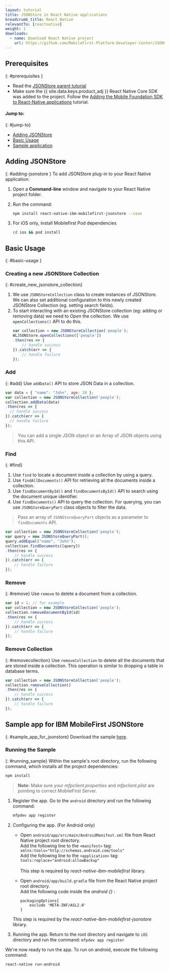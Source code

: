 ```yaml
---
layout: tutorial
title: JSONStore in React Native applications
breadcrumb_title: React Native
relevantTo: [reactnative]
weight: 1
downloads:
  - name: Download React Native project
    url: https://github.com/MobileFirst-Platform-Developer-Center/JSONStoreReactNative
---
```

<!-- NLS_CHARSET=UTF-8 -->
## Prerequisites
{: #prerequisites }
* Read the [JSONStore parent tutorial](../)
* Make sure the {{ site.data.keys.product_adj }} React Native Core SDK was added to the project. Follow the [Adding the Mobile Foundation SDK to React-Native applications](https://mobilefirstplatform.ibmcloud.com/tutorials/en/foundation/8.0/reactnative-tutorials/) tutorial.

#### Jump to:
{: #jump-to}
* [Adding JSONStore](#adding-jsonstore)
* [Basic Usage](#basic-usage)
* [Sample application](#sample_app_for_jsonstore)

## Adding JSONStore
{: #adding-jsonstore }
To add JSONStore plug-in to your React Native application:

1. Open a **Command-line** window and navigate to your React Native project folder.
2. Run the command:
    ```bash
    npm install react-native-ibm-mobilefirst-jsonstore --save
    ```
3. For iOS only, install Mobilefirst Pod dependencies

   ```bash
   cd ios && pod install 
   ```

## Basic Usage
{: #basic-usage }
### Creating a new JSONStore Collection
{: #create_new_jsonstore_collection}
1.  We use `JSONStoreCollection` class to create instances of JSONStore. We can also set additional configuration to this newly created JSONStore Collection (eg. setting search fields).
2.  To start interacting with an existing JSONStore collection (eg:  adding or removing data) we need to *Open* the collection. We use `openCollections()` API to do this.
    ```javascript
    var collection = new JSONStoreCollection('people');
    WLJSONStore.openCollections(['people'])
    .then(res => {
    	// handle success
    }).catch(err => {
    	// handle failure
    });
    ```

### Add
{: #add}
Use `addData()` API to store JSON Data in a collection.

```javascript
var data = { "name": "John", age: 28 };
var collection = new JSONStoreCollection('people');
collection.addData(data)
.then(res => {
  // handle success
}).catch(err => {
  // handle failure
});
```

> You can add a single JSON object or an Array of JSON objects using this API.

### Find
{: #find}
1.  Use `find` to locate a document inside a collection by using a query.
2.  Use `findAllDocuments()` API for retrieving all the documents inside a collection.
3.  Use `findDocumentById()` and `findDocumentsById()` API to search using the document unique identifier.
4.  Use `findDocuments()` API to query the collection. For querying, you can use `JSONStoreQueryPart` class objects to filter the data.

> Pass an array of `JSONStoreQueryPart` objects as a parameter to `findDocuments` API.

```javascript
var collection = new JSONStoreCollection('people');
var query = new JSONStoreQueryPart();
query.addEqual("name", "John");
collection.findDocuments([query])
.then(res => {
	// handle success
}).catch(err => {
	// handle failure
});
```

### Remove
{: #remove}
Use `remove` to delete a document from a collection.

```javascript
var id = 1; // for example
var collection = new JSONStoreCollection('people');
collection.removeDocumentById(id)
.then(res => {
	// handle success
}).catch(err => {
	// handle failure     
});
```

### Remove Collection
{: #removecollection}
Use `removeCollection` to delete all the documents that are stored inside a collection. This operation is similar to dropping a table in database terms.

```javascript
var collection = new JSONStoreCollection('people');
collection.removeCollection()
.then(res => {
	// handle success
}).catch(err => {
	// handle failure
});
```

## Sample app for IBM MobileFirst JSONStore
{: #sample_app_for_jsonstore}
Download the sample [here](https://github.com/MobileFirst-Platform-Developer-Center/JSONStoreReactNative).

### Running the Sample
{: #running_sample}
Within the sample's root directory, run the following command, which installs all the project dependencies:

```bash
npm install
```

>**Note:**   Make sure your *mfpclient.properties* and *mfpclient.plist* are pointing to correct MobileFirst Server.

1. Register the app. Go to the `android` directory and run the following command:
    ```bash
    mfpdev app register
    ```

2. Configuring the app.
    (For Android only)
   *  Open `android/app/src/main/AndroidManifest.xml` file from React Native project root directory.<br/>
    	 Add the following line to the `<manifest>` tag:<br/>
    	`xmlns:tools="http://schemas.android.com/tools"`<br/>
    	 Add the following line to the `<application>` tag:<br/>
    	`tools:replace="android:allowBackup"`<br/><br/>
    	 This step is required by *react-native-ibm-mobilefirst* library.<br/>

	 *  Open `android/app/build.gradle` file from the React Native project root directory.<br/>
      Add the following code inside the *android {}* :<br/>

        ```
        packagingOptions{
        	exclude 'META-INF/ASL2.0'
        }
        ```
      This step is required by the *react-native-ibm-mobilefirst-jsonstore* library.

3. Running the app. Return to the root directory and navigate to `iOS` directory and run the command:
    `mfpdev app register`

We're now ready to run the app.
To run on android, execute the following command:
```bash
react-native run-android
```
